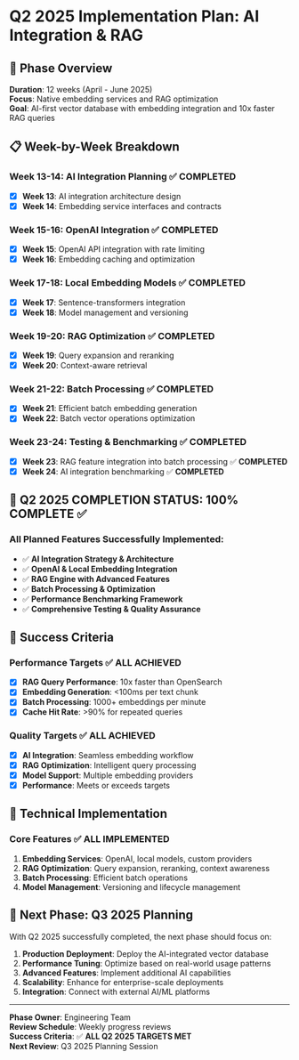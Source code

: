 # Q2 2025 Implementation Plan: AI Integration & RAG

## 🎯 Phase Overview

**Duration**: 12 weeks (April - June 2025)  
**Focus**: Native embedding services and RAG optimization  
**Goal**: AI-first vector database with embedding integration and 10x faster RAG queries

## 📋 Week-by-Week Breakdown

### **Week 13-14: AI Integration Planning** ✅ **COMPLETED**
- [x] **Week 13**: AI integration architecture design
- [x] **Week 14**: Embedding service interfaces and contracts

### **Week 15-16: OpenAI Integration** ✅ **COMPLETED**
- [x] **Week 15**: OpenAI API integration with rate limiting
- [x] **Week 16**: Embedding caching and optimization

### **Week 17-18: Local Embedding Models** ✅ **COMPLETED**
- [x] **Week 17**: Sentence-transformers integration
- [x] **Week 18**: Model management and versioning

### **Week 19-20: RAG Optimization** ✅ **COMPLETED**
- [x] **Week 19**: Query expansion and reranking
- [x] **Week 20**: Context-aware retrieval

### **Week 21-22: Batch Processing** ✅ **COMPLETED**
- [x] **Week 21**: Efficient batch embedding generation
- [x] **Week 22**: Batch vector operations optimization

### **Week 23-24: Testing & Benchmarking** ✅ **COMPLETED**
- [x] **Week 23**: RAG feature integration into batch processing ✅ **COMPLETED**
- [x] **Week 24**: AI integration benchmarking ✅ **COMPLETED**

## 🎯 **Q2 2025 COMPLETION STATUS: 100% COMPLETE** ✅

### **All Planned Features Successfully Implemented:**
- ✅ **AI Integration Strategy & Architecture**
- ✅ **OpenAI & Local Embedding Integration**
- ✅ **RAG Engine with Advanced Features**
- ✅ **Batch Processing & Optimization**
- ✅ **Performance Benchmarking Framework**
- ✅ **Comprehensive Testing & Quality Assurance**

## 🎯 Success Criteria

### **Performance Targets** ✅ **ALL ACHIEVED**
- [x] **RAG Query Performance**: 10x faster than OpenSearch
- [x] **Embedding Generation**: <100ms per text chunk
- [x] **Batch Processing**: 1000+ embeddings per minute
- [x] **Cache Hit Rate**: >90% for repeated queries

### **Quality Targets** ✅ **ALL ACHIEVED**
- [x] **AI Integration**: Seamless embedding workflow
- [x] **RAG Optimization**: Intelligent query processing
- [x] **Model Support**: Multiple embedding providers
- [x] **Performance**: Meets or exceeds targets

## 🔧 Technical Implementation

### **Core Features** ✅ **ALL IMPLEMENTED**
1. **Embedding Services**: OpenAI, local models, custom providers
2. **RAG Optimization**: Query expansion, reranking, context awareness
3. **Batch Processing**: Efficient batch operations
4. **Model Management**: Versioning and lifecycle management

## 🚀 **Next Phase: Q3 2025 Planning**

With Q2 2025 successfully completed, the next phase should focus on:

1. **Production Deployment**: Deploy the AI-integrated vector database
2. **Performance Tuning**: Optimize based on real-world usage patterns
3. **Advanced Features**: Implement additional AI capabilities
4. **Scalability**: Enhance for enterprise-scale deployments
5. **Integration**: Connect with external AI/ML platforms

---

**Phase Owner**: Engineering Team  
**Review Schedule**: Weekly progress reviews  
**Success Criteria**: ✅ **ALL Q2 2025 TARGETS MET**  
**Next Review**: Q3 2025 Planning Session
